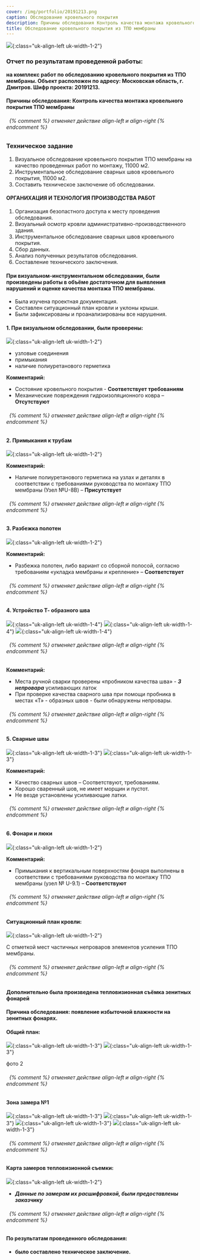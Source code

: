 ```yaml
---
cover: /img/portfolio/20191213.png
caption: Обследование кровельного покрытия
description: Причины обследования Контроль качества монтажа кровельного покрытия ТПО мембраны
title: Обследование кровельного покрытия из ТПО мембраны
---
```


![](/img/portfolio/20191213.png){:class="uk-align-left uk-width-1-2"}
 
### **Отчет по результатам проведенной работы:**
**на комплекс работ по обследованию кровельного покрытия из ТПО мембраны.
 Объект расположен по адресу: Московская область, г. Дмитров.
Шифр проекта: 20191213.**	

#### **Причины обследования: Контроль качества монтажа кровельного покрытия ТПО мембраны**
###### &nbsp; {% comment %} отменяет действие align-left и align-right {% endcomment %}



### **Техническое задание**
1.	Визуальное обследование кровельного покрытия ТПО мембраны на качество проведенных работ по  монтажу, 11000 м2.
2.	Инструментальное обследование сварных швов кровельного покрытия, 11000 м2.
3.	Составить техническое заключение об обследовании.

#### **ОРГАНИХАЦИЯ И ТЕХНОЛОГИЯ ПРОИЗВОДСТВА РАБОТ**
1.	Организация безопастного доступа к месту проведения обследования.
2.	Визуальный осмотр кровли административно-производственного здания. 
3.	Инструментальное обследование сварных швов кровельного покрытия.
4.	Сбор данных.
5.	Анализ полученных результатов обследования.
6.	Составление технического заключения.

#### **При визуальном-инструментальном обследовании, были произведены работы в объёме достаточном для выявления нарушений и оценке качества монтажа ТПО мембраны.**
- Была изучена проектная документация.
- Составлен ситуационный план кровли и уклоны крыши.
- Были зафиксированы и проанализированы все нарушения.


#### **1. При визуальном обследовании, были проверены:**
![](/img/portfolio/20191213/20191213.2.png){:class="uk-align-left uk-width-1-2"}
- узловые соединения
- примыкания
- наличие полиуретанового герметика   
  
**Комментарий:** 
- Состояние кровельного покрытия - **Соответствует требованиям**
- Механические повреждения гидроизоляционного ковра – **Отсутствуют**
###### &nbsp; {% comment %} отменяет действие align-left и align-right {% endcomment %}

#### **2. Примыкания к трубам**
![](/img/portfolio/20191213/20191213.3.png){:class="uk-align-left uk-width-1-2"}

 
**Комментарий:** 
- Наличие полиуретанового герметика на узлах и деталях в соответствии с требованиями руководства по монтажу ТПО мембраны (Узел №U-8B)  – **Присутствует**
###### &nbsp; {% comment %} отменяет действие align-left и align-right {% endcomment %}

#### **3. Разбежка полотен**
![](/img/portfolio/20191213/20191213.4.png){:class="uk-align-left uk-width-1-2"}

   
**Комментарий:** 
- Разбежка полотен, либо вариант со сборной полосой, согласно требованиям «укладка мембраны и крепление» – **Соответствует**
###### &nbsp; {% comment %} отменяет действие align-left и align-right {% endcomment %}

#### **4. Устройство Т- образного шва**
![](/img/portfolio/20191213/20191213.5.png){:class="uk-align-left uk-width-1-4"}
![](/img/portfolio/20191213/20191213.6.png){:class="uk-align-left uk-width-1-4"}
![](/img/portfolio/20191213/20191213.7.png){:class="uk-align-left uk-width-1-4"}


     
###### &nbsp; {% comment %} отменяет действие align-left и align-right {% endcomment %}
**Комментарий:** 
- Места ручной сварки проверены «пробником качества шва» - ***3 непровара*** усиливающих латок
- При проверке качества сварного шва при помощи пробника в местах «Т» - образных швов - были обнаружены непровары.
###### &nbsp; {% comment %} отменяет действие align-left и align-right {% endcomment %}

#### **5. Сварные швы**
![](/img/portfolio/20191213/20191213.8.png){:class="uk-align-left uk-width-1-3"}
![](/img/portfolio/20191213/20191213.9.png){:class="uk-align-left uk-width-1-3"}

 
**Комментарий:** 
- Качество сварных швов – Соответствуют, требованиям.
- Хорошо сваренный шов, не имеет морщин и пустот.
- Не везде установлены усиливающие латки.
###### &nbsp; {% comment %} отменяет действие align-left и align-right {% endcomment %}

#### **6. Фонари и люки**
![](/img/portfolio/20191213/20191213.91.png){:class="uk-align-left uk-width-1-2"}

 
**Комментарий:** 
- Примыкания к вертикальным поверхностям фонаря выполнены в соответствии с требованиями руководства по монтажу ТПО мембраны (узел № U-9.1) – **Соответствуют**
###### &nbsp; {% comment %} отменяет действие align-left и align-right {% endcomment %}

#### **Ситуационный план кровли:**
![](/img/portfolio/20191213/20191213.92.png){:class="uk-align-left uk-width-1-2"}

 
С отметкой мест частичных непроваров элементов усиления ТПО мембраны.
###### &nbsp; {% comment %} отменяет действие align-left и align-right {% endcomment %}

#### **Дополнительно была произведена тепловизионная съёмка зенитных фонарей**
#### Причина обследования: появление избыточной влажности на зенитных фонарях.
#### **Общий план:**
![](/img/portfolio/20191213/20191213.93.png){:class="uk-align-left uk-width-1-3"}
![](/img/portfolio/20191213/20191213.91.png){:class="uk-align-left uk-width-1-3"}

  фото 2
###### &nbsp; {% comment %} отменяет действие align-left и align-right {% endcomment %}

#### **Зона замера №1**
![](/img/portfolio/20191213/20191213.94.png){:class="uk-align-left uk-width-1-3"}
![](/img/portfolio/20191213/20191213.95.png){:class="uk-align-left uk-width-1-3"}
![](/img/portfolio/20191213/20191213.97.png){:class="uk-align-left uk-width-1-3"}
![](/img/portfolio/20191213/20191213.96.png){:class="uk-align-left uk-width-1-3"}

   
   
###### &nbsp; {% comment %} отменяет действие align-left и align-right {% endcomment %}

#### **Карта замеров тепловизионной съемки:**
![](/img/portfolio/20191213/20191213.98.png){:class="uk-align-left uk-width-1-2"}

 

- ***Данные по замерам их расшифровкой, были предоставлены заказчику***
###### &nbsp; {% comment %} отменяет действие align-left и align-right {% endcomment %}

#### **По результатам проведенного обследования:**
- **было составлено техническое заключение.** 

